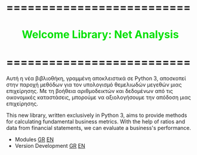 # ==========================
# <center><font color="greenline">Welcome Library: Net Analysis</font></center>
# ==========================
<p>Αυτή η νέα βιβλιοθήκη, γραμμένη αποκλειστικά σε Python 3, αποσκοπεί στην παροχή μεθόδων για τον υπολογισμό θεμελιωδών μεγεθών μιας επιχείρησης. Με τη βοήθεια αριθμοδεικτών και δεδομένων από τις οικονομικές καταστάσεις, μπορούμε να αξιολογήσουμε την απόδοση μιας επιχείρησης. </p>

<p>This new library, written exclusively in Python 3, aims to provide methods for calculating fundamental business metrics. With the help of ratios and data from financial statements, we can evaluate a business's performance.</p>


- Modules [GR](Documentation/modules_el.md) [EN](Documentation/modules_en.md) 
- Version Development [GR](Documentation/version_el.md) [EN](Documentation/version_en.md) 

